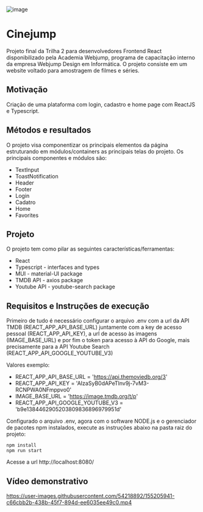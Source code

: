 ![image](https://user-images.githubusercontent.com/54218892/155206013-906de3fc-f4ed-4472-948f-aaf0381688ec.png)

# Cinejump

Projeto final da Trilha 2 para desenvolvedores Frontend React disponibilizado pela Academia Webjump, programa de capacitação interno da empresa Webjump Design em Informática. O projeto consiste em um website voltado para amostragem de filmes e séries.

## Motivação

Criação de uma plataforma com login, cadastro e home page com ReactJS e Typescript.

## Métodos e resultados

O projeto visa componentizar os principais elementos da página estruturando em módulos/containers as principais telas do projeto. Os principais componentes e módulos são:

- TextInput
- ToastNotification
- Header
- Footer
- Login
- Cadatro
- Home
- Favorites

## Projeto

O projeto tem como pilar as seguintes características/ferramentas:

- React
- Typescript - interfaces and types
- MUI - material-UI package
- TMDB API - axios package
- Youtube API - youtube-search package

## Requisitos e Instruções de execução

Primeiro de tudo é necessário configurar o arquivo .env com a url da API TMDB (REACT_APP_API_BASE_URL) juntamente com a key de acesso pessoal (REACT_APP_API_KEY), a url de acesso às imagens (IMAGE_BASE_URL) e por fim o token para acesso à API do Google, mais precisamente para a API Youtube Search (REACT_APP_API_GOOGLE_YOUTUBE_V3)

Valores exemplo:

- REACT_APP_API_BASE_URL = 'https://api.themoviedb.org/3'
- REACT_APP_API_KEY = 'AIzaSyB0dAPeTlnv9j-7vM3-RCNPWA0NFmppvo0'
- IMAGE_BASE_URL = 'https://image.tmdb.org/t/p'
- REACT_APP_API_GOOGLE_YOUTUBE_V3 = 'b9e1384462905203809836896979951d'

Configurado o arquivo .env, agora com o software NODE.js e o gerenciador de pacotes npm instalados, execute as instruções abaixo na pasta raiz do projeto:

```console
npm install
npm run start
```

Acesse a url http://localhost:8080/


## Vídeo demonstrativo

https://user-images.githubusercontent.com/54218892/155205941-c66cbb2b-438b-45f7-894d-ee6035ee49c0.mp4
